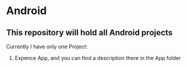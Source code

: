 # Android
## This repository will hold all Android projects 

Currently I have only one Project:
1. Expence App, and you can find a description there in the App folder
